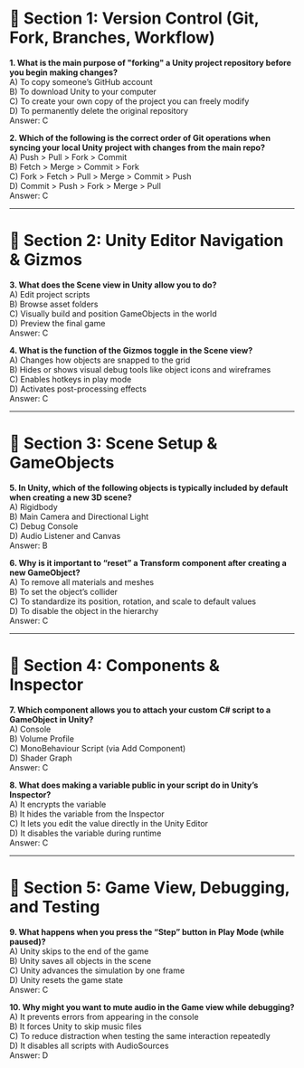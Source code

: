 ﻿# 🧩 Section 1: Version Control (Git, Fork, Branches, Workflow)

**1. What is the main purpose of "forking" a Unity project repository before you begin making changes?**  
A) To copy someone’s GitHub account  
B) To download Unity to your computer  
C) To create your own copy of the project you can freely modify  
D) To permanently delete the original repository  
Answer: C

**2. Which of the following is the correct order of Git operations when syncing your local Unity project with changes from the main repo?**  
A) Push > Pull > Fork > Commit  
B) Fetch > Merge > Commit > Fork  
C) Fork > Fetch > Pull > Merge > Commit > Push  
D) Commit > Push > Fork > Merge > Pull  
Answer: C

---

# 🧩 Section 2: Unity Editor Navigation & Gizmos

**3. What does the Scene view in Unity allow you to do?**  
A) Edit project scripts  
B) Browse asset folders  
C) Visually build and position GameObjects in the world  
D) Preview the final game  
Answer: C

**4. What is the function of the Gizmos toggle in the Scene view?**  
A) Changes how objects are snapped to the grid  
B) Hides or shows visual debug tools like object icons and wireframes  
C) Enables hotkeys in play mode  
D) Activates post-processing effects  
Answer: C

---

# 🧩 Section 3: Scene Setup & GameObjects

**5. In Unity, which of the following objects is typically included by default when creating a new 3D scene?**  
A) Rigidbody  
B) Main Camera and Directional Light  
C) Debug Console  
D) Audio Listener and Canvas  
Answer: B

**6. Why is it important to “reset” a Transform component after creating a new GameObject?**  
A) To remove all materials and meshes  
B) To set the object’s collider  
C) To standardize its position, rotation, and scale to default values  
D) To disable the object in the hierarchy  
Answer: C

---

# 🧩 Section 4: Components & Inspector

**7. Which component allows you to attach your custom C# script to a GameObject in Unity?**  
A) Console  
B) Volume Profile  
C) MonoBehaviour Script (via Add Component)  
D) Shader Graph  
Answer: C

**8. What does making a variable public in your script do in Unity’s Inspector?**  
A) It encrypts the variable  
B) It hides the variable from the Inspector  
C) It lets you edit the value directly in the Unity Editor  
D) It disables the variable during runtime  
Answer: C

---

# 🧩 Section 5: Game View, Debugging, and Testing

**9. What happens when you press the “Step” button in Play Mode (while paused)?**  
A) Unity skips to the end of the game  
B) Unity saves all objects in the scene  
C) Unity advances the simulation by one frame  
D) Unity resets the game state  
Answer: C

**10. Why might you want to mute audio in the Game view while debugging?**  
A) It prevents errors from appearing in the console  
B) It forces Unity to skip music files  
C) To reduce distraction when testing the same interaction repeatedly  
D) It disables all scripts with AudioSources  
Answer: D